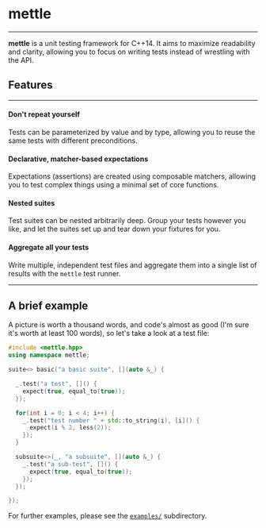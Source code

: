 # mettle
---

**mettle** is a unit testing framework for C++14. It aims to maximize
readability and clarity, allowing you to focus on writing tests instead of
wrestling with the API.

## Features
---

#### Don't repeat yourself

Tests can be parameterized by value and by type, allowing you to reuse the same
tests with different preconditions.

#### Declarative, matcher-based expectations

Expectations (assertions) are created using composable matchers, allowing you to
test complex things using a minimal set of core functions.

#### Nested suites

Test suites can be nested arbitrarily deep. Group your tests however you like,
and let the suites set up and tear down your fixtures for you.

#### Aggregate all your tests

Write multiple, independent test files and aggregate them into a single list of
results with the `mettle` test runner.

---

## A brief example

A picture is worth a thousand words, and code's almost as good (I'm sure it's
worth at least 100 words), so let's take a look at a test file:

```c++
#include <mettle.hpp>
using namespace mettle;

suite<> basic("a basic suite", [](auto &_) {

  _.test("a test", []() {
    expect(true, equal_to(true));
  });

  for(int i = 0; i < 4; i++) {
    _.test("test number " + std::to_string(i), [i]() {
      expect(i % 2, less(2));
    });
  }

  subsuite<>(_, "a subsuite", [](auto &_) {
    _.test("a sub-test", []() {
      expect(true, equal_to(true));
    });
  });

});
```

For further examples, please see the
[`examples/`](https://github.com/jimporter/mettle/tree/master/examples)
subdirectory.
